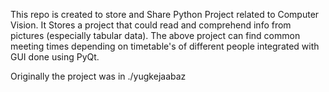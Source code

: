 This repo is created to store and Share Python Project related to Computer Vision.
It Stores a project that could read and comprehend info from pictures (especially tabular data).
The above project can find common meeting times depending on timetable's of different people integrated with GUI done using PyQt.

Originally the project was in ./yugkejaabaz
